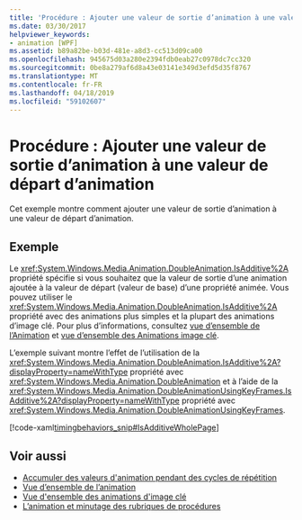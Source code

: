 ```yaml
---
title: 'Procédure : Ajouter une valeur de sortie d’animation à une valeur de départ d’animation'
ms.date: 03/30/2017
helpviewer_keywords:
- animation [WPF]
ms.assetid: b89a82be-b03d-481e-a8d3-cc513d09ca00
ms.openlocfilehash: 945675d03a280e2394fdb0eab27c0978dc7cc320
ms.sourcegitcommit: 0be8a279af6d8a43e03141e349d3efd5d35f8767
ms.translationtype: MT
ms.contentlocale: fr-FR
ms.lasthandoff: 04/18/2019
ms.locfileid: "59102607"
---
```

# <a name="how-to-add-an-animation-output-value-to-an-animation-starting-value"></a>Procédure : Ajouter une valeur de sortie d’animation à une valeur de départ d’animation
Cet exemple montre comment ajouter une valeur de sortie d’animation à une valeur de départ d’animation.  
  
## <a name="example"></a>Exemple  
 Le <xref:System.Windows.Media.Animation.DoubleAnimation.IsAdditive%2A> propriété spécifie si vous souhaitez que la valeur de sortie d’une animation ajoutée à la valeur de départ (valeur de base) d’une propriété animée. Vous pouvez utiliser le <xref:System.Windows.Media.Animation.DoubleAnimation.IsAdditive%2A> propriété avec des animations plus simples et la plupart des animations d’image clé. Pour plus d’informations, consultez [vue d’ensemble de l’Animation](animation-overview.md) et [vue d’ensemble des Animations image clé](key-frame-animations-overview.md).  
  
 L’exemple suivant montre l’effet de l’utilisation de la <xref:System.Windows.Media.Animation.DoubleAnimation.IsAdditive%2A?displayProperty=nameWithType> propriété avec <xref:System.Windows.Media.Animation.DoubleAnimation> et à l’aide de la <xref:System.Windows.Media.Animation.DoubleAnimationUsingKeyFrames.IsAdditive%2A?displayProperty=nameWithType> propriété avec <xref:System.Windows.Media.Animation.DoubleAnimationUsingKeyFrames>.  
  
 [!code-xaml[timingbehaviors_snip#IsAdditiveWholePage](~/samples/snippets/csharp/VS_Snippets_Wpf/timingbehaviors_snip/CSharp/IsAdditiveExample.xaml#isadditivewholepage)]  
  
## <a name="see-also"></a>Voir aussi

- [Accumuler des valeurs d'animation pendant des cycles de répétition](how-to-accumulate-animation-values-during-repeat-cycles.md)
- [Vue d’ensemble de l’animation](animation-overview.md)
- [Vue d'ensemble des animations d'image clé](key-frame-animations-overview.md)
- [L’animation et minutage des rubriques de procédures](animation-and-timing-how-to-topics.md)
